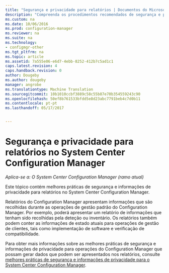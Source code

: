 ```yaml
---
title: "Segurança e privacidade para relatórios | Documentos do Microsoft"
description: "Compreenda os procedimentos recomendados de segurança e privacidade quando estiver a utilizar a funcionalidade de relatórios no Configuration Manager."
ms.custom: na
ms.date: 10/06/2016
ms.prod: configuration-manager
ms.reviewer: na
ms.suite: na
ms.technology:
- configmgr-other
ms.tgt_pltfrm: na
ms.topic: article
ms.assetid: 7a555e06-e6d7-4ebb-8252-412b7c5ad1c1
caps.latest.revision: 4
caps.handback.revision: 0
author: Dougeby
ms.author: dougeby
manager: angrobe
ms.translationtype: Machine Translation
ms.sourcegitcommit: 10b1010ccbf3889c58c55b87e70b354559243c90
ms.openlocfilehash: 50ef8b761533bfdd5e8d23abc7791beb4c7d0b11
ms.contentlocale: pt-pt
ms.lasthandoff: 05/17/2017


---
```

# <a name="security-and-privacy-for-reporting-in-system-center-configuration-manager"></a>Segurança e privacidade para relatórios no System Center Configuration Manager

*Aplica-se a: O System Center Configuration Manager (ramo atual)*

Este tópico contém melhores práticas de segurança e informações de privacidade para relatórios no System Center Configuration Manager.  

 Relatórios do Configuration Manager apresentam informações que são recolhidas durante as operações de gestão padrão do Configuration Manager. Por exemplo, poderá apresentar um relatório de informações que tenham sido recolhidas pela deteção ou inventário. Os relatórios também podem conter as informações de estado atuais para operações de gestão de clientes, tais como implementação de software e verificação de compatibilidade.  

 Para obter mais informações sobre as melhores práticas de segurança e informações de privacidade para operações do Configuration Manager que possam gerar dados que podem ser apresentados nos relatórios, consulte [melhores práticas de segurança e informações de privacidade para o System Center Configuration Manager](../../plan-design/security/security-best-practices-and-privacy-information.md).  

